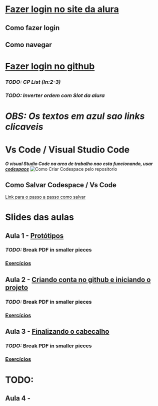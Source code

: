 # [Fazer login no site da alura](https://cursos.alura.com.br/edutech)
## Como fazer login
## Como navegar

# [Fazer login no github](https://github.com/)
### ***TODO: CP List (ln:2-3)***
### ***TODO: Inverter ordem com Slot da alura***

#  ***OBS: Os textos em azul sao links clicaveis***

# Vs Code / Visual Studio Code
***O visual Studio Code na area de trabalho nao esta funcionando, usar [codespace](https://github.com/codespaces)***
![Como Criar Codespace pelo repositorio](https://raw.githubusercontent.com/pGabriel12/aula-07032023/main/criarCodespace.png)

## Como Salvar Codespace / Vs Code
   [Link para o passo a passo como salvar](https://drive.google.com/file/d/15g5K--rlwey8p2xOwlNe7BkaGISsJ0HQ/view?usp=share_link)
   
# Slides das aulas

## Aula 1 - [Protótipos](https://drive.google.com/file/d/1wFhd42B5CXg53cN53FJc6PoWclzjzdn9/view)
### ***TODO:*** Break PDF in smaller pieces
### [Exercícios](https://forms.gle/VrnfXrQMVy5XYADs5)


## Aula 2 - [Criando conta no github e iniciando o projeto](https://drive.google.com/file/d/1ngwqvrcsWI4U-FgwNGkwkAtsciXz1aoo/view)
### ***TODO:*** Break PDF in smaller pieces
### [Exercícios](https://forms.gle/bqY8vgDganjfvvBE6)

## Aula 3 - [Finalizando o cabecalho](https://drive.google.com/file/d/1uO4XwQ8_PMoG848dhIgqpw4znIt2jTTS/view)
### ***TODO:*** Break PDF in smaller pieces
### [Exercícios](https://forms.gle/PWpfw4LFKrCEv5WKA)

# TODO:
## Aula 4 - []()

